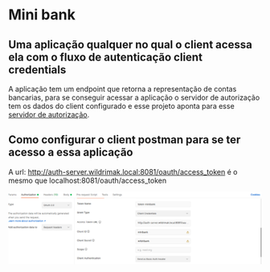 # Mini bank

## Uma aplicação qualquer no qual o client acessa ela com o fluxo de autenticação client credentials

A aplicação tem um endpoint que retorna a representação de contas bancarias, para se conseguir acessar a aplicação 
o servidor de autorização tem os dados do client configurado e esse projeto aponta para esse [servidor de autorização](https://github.com/Wildrimak/authorization-server-spring).

## Como configurar o client postman para se ter acesso a essa aplicação

A url: http://auth-server.wildrimak.local:8081/oauth/access_token é o mesmo que localhost:8081/oauth/access_token

<p align="center">
  <img width="1200" src="./dados-client-credentials.png">
</p>